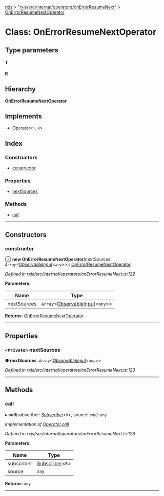 [rxjs](../README.md) > ["rxjs/src/internal/operators/onErrorResumeNext"](../modules/_rxjs_src_internal_operators_onerrorresumenext_.md) > [OnErrorResumeNextOperator](../classes/_rxjs_src_internal_operators_onerrorresumenext_.onerrorresumenextoperator.md)

# Class: OnErrorResumeNextOperator

## Type parameters
#### T 
#### R 
## Hierarchy

**OnErrorResumeNextOperator**

## Implements

* [Operator](../interfaces/_rxjs_src_internal_operator_.operator.md)<`T`, `R`>

## Index

### Constructors

* [constructor](_rxjs_src_internal_operators_onerrorresumenext_.onerrorresumenextoperator.md#constructor)

### Properties

* [nextSources](_rxjs_src_internal_operators_onerrorresumenext_.onerrorresumenextoperator.md#nextsources)

### Methods

* [call](_rxjs_src_internal_operators_onerrorresumenext_.onerrorresumenextoperator.md#call)

---

## Constructors

<a id="constructor"></a>

###  constructor

⊕ **new OnErrorResumeNextOperator**(nextSources: *`Array`<[ObservableInput](../modules/_rxjs_src_internal_types_.md#observableinput)<`any`>>*): [OnErrorResumeNextOperator](_rxjs_src_internal_operators_onerrorresumenext_.onerrorresumenextoperator.md)

*Defined in rxjs/src/internal/operators/onErrorResumeNext.ts:122*

**Parameters:**

| Name | Type |
| ------ | ------ |
| nextSources | `Array`<[ObservableInput](../modules/_rxjs_src_internal_types_.md#observableinput)<`any`>> |

**Returns:** [OnErrorResumeNextOperator](_rxjs_src_internal_operators_onerrorresumenext_.onerrorresumenextoperator.md)

___

## Properties

<a id="nextsources"></a>

### `<Private>` nextSources

**● nextSources**: *`Array`<[ObservableInput](../modules/_rxjs_src_internal_types_.md#observableinput)<`any`>>*

*Defined in rxjs/src/internal/operators/onErrorResumeNext.ts:123*

___

## Methods

<a id="call"></a>

###  call

▸ **call**(subscriber: *[Subscriber](_rxjs_src_internal_subscriber_.subscriber.md)<`R`>*, source: *`any`*): `any`

*Implementation of [Operator](../interfaces/_rxjs_src_internal_operator_.operator.md).[call](../interfaces/_rxjs_src_internal_operator_.operator.md#call)*

*Defined in rxjs/src/internal/operators/onErrorResumeNext.ts:126*

**Parameters:**

| Name | Type |
| ------ | ------ |
| subscriber | [Subscriber](_rxjs_src_internal_subscriber_.subscriber.md)<`R`> |
| source | `any` |

**Returns:** `any`

___

